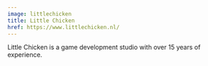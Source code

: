 ```yaml
---
image: littlechicken
title: Little Chicken
href: https://www.littlechicken.nl/
---
```


Little Chicken is a game development studio with over 15 years of experience.
